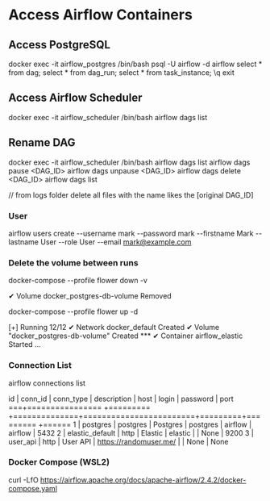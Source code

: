 # Access Airflow Containers

## Access PostgreSQL

docker exec -it airflow_postgres /bin/bash
    psql -U airflow -d airflow
        select * from dag;
        select * from dag_run;
        select * from task_instance;
        \q
    exit

## Access Airflow Scheduler

docker exec -it airflow_scheduler /bin/bash
    airflow dags list

## Rename DAG

docker exec -it airflow_scheduler /bin/bash
    airflow dags list
    airflow dags pause <DAG_ID>
    airflow dags unpause <DAG_ID>
    airflow dags delete <DAG_ID>
    airflow dags list

// from logs folder delete all files with the name likes the [original DAG_ID]

### User

airflow users create --username mark --password mark --firstname Mark --lastname User --role User --email mark@example.com

### Delete the volume between runs

docker-compose --profile flower down -v

 ✔ Volume docker_postgres-db-volume  Removed

docker-compose --profile flower up -d

[+] Running 12/12
 ✔ Network docker_default              Created
 ✔ Volume "docker_postgres-db-volume"  Created ***
 ✔ Container airflow_elastic           Started
 ...

### Connection List

airflow connections list

id | conn_id          | conn_type | description  | host                   | login   | password | port
===+================  +=========  +==============+========================+=========+========= +======
1  | postgres         | postgres  | Postgres     | postgres               | airflow | airflow  | 5432
2  | elastic_default  | http      | Elastic      | elastic                |         | None     | 9200
3  | user_api         | http      | User API     | https://randomuser.me/ |         | None     | None

### Docker Compose (WSL2)

curl -LfO <https://airflow.apache.org/docs/apache-airflow/2.4.2/docker-compose.yaml>

